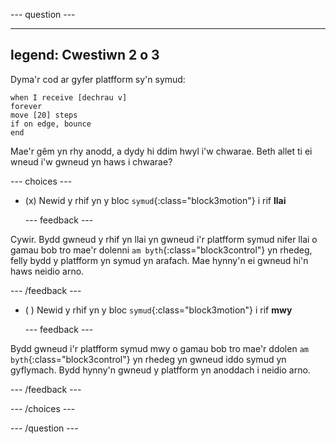 
--- question ---

---
legend: Cwestiwn 2 o 3
---

Dyma'r cod ar gyfer platfform sy'n symud:

```blocks3
when I receive [dechrau v]
forever
move [20] steps
if on edge, bounce
end
```

Mae'r gêm yn rhy anodd, a dydy hi ddim hwyl i'w chwarae. Beth allet ti ei wneud i'w gwneud yn haws i chwarae?

--- choices ---

- (x) Newid y rhif yn y bloc `symud`{:class="block3motion"} i rif **llai**

  --- feedback ---

Cywir. Bydd gwneud y rhif yn llai yn gwneud i'r platfform symud nifer llai o gamau bob tro mae'r dolenni `am byth`{:class="block3control"} yn rhedeg, felly bydd y platfform yn symud yn arafach. Mae hynny'n ei gwneud hi'n haws neidio arno.

  --- /feedback ---

- ( ) Newid y rhif yn y bloc `symud`{:class="block3motion"} i rif **mwy**

  --- feedback ---

Bydd gwneud i'r platfform symud mwy o gamau bob tro mae'r ddolen `am byth`{:class="block3control"} yn rhedeg yn gwneud iddo symud yn gyflymach. Bydd hynny'n gwneud y platfform yn anoddach i neidio arno.

  --- /feedback ---

--- /choices ---

--- /question ---

